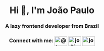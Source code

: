 <h1 align="center">Hi 👋, I'm João Paulo</h1>
<h3 align="center">A lazy frontend developer from Brazil</h3>
<h3 align="center"><span>Connect with me:</span>
<a href="https://twitter.com/@tropical_dev" target="blank"><img align="center" src="https://cdn.jsdelivr.net/npm/simple-icons@3.0.1/icons/twitter.svg" alt="@tropical_dev" height="30" width="40" /></a>
<a href="https://linkedin.com/in/jo%c3%a3o-paulo-da-silva-vieira-112269126/" target="blank"><img align="center" src="https://cdn.jsdelivr.net/npm/simple-icons@3.0.1/icons/linkedin.svg" alt="jo%c3%a3o-paulo-da-silva-vieira-112269126/" height="30" width="40" /></a>
<a href="https://instagram.com/joaopaulo.vieira.90" target="blank"><img align="center" src="https://cdn.jsdelivr.net/npm/simple-icons@3.0.1/icons/instagram.svg" alt="joaopaulo.vieira.90" height="30" width="40" /></a>
</p>
</h3>
